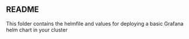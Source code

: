 ## README

This folder contains the helmfile and values for deploying a basic Grafana helm chart in your cluster